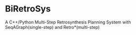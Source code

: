 # BiRetroSys
A C++/Python Multi-Step Retrosynthesis Planning System with SeqAGraph(single-step) and Retro*(multi-step)
